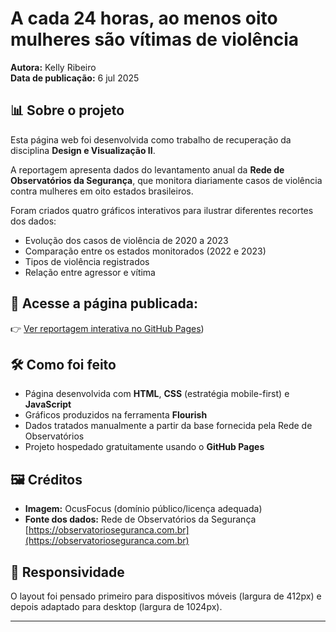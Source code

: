 # A cada 24 horas, ao menos oito mulheres são vítimas de violência

**Autora:** Kelly Ribeiro  
**Data de publicação:** 6 jul 2025

## 📊 Sobre o projeto
Esta página web foi desenvolvida como trabalho de recuperação da disciplina **Design e Visualização II**.

A reportagem apresenta dados do levantamento anual da **Rede de Observatórios da Segurança**, que monitora diariamente casos de violência contra mulheres em oito estados brasileiros.

Foram criados quatro gráficos interativos para ilustrar diferentes recortes dos dados:

- Evolução dos casos de violência de 2020 a 2023
- Comparação entre os estados monitorados (2022 e 2023)
- Tipos de violência registrados
- Relação entre agressor e vítima

## 🔗 **Acesse a página publicada:**
👉 [Ver reportagem interativa no GitHub Pages](https://github.com/RibKelly/VDII_Analise-violencia-contra-a-mulher-/blob/main/index.html))

## 🛠 **Como foi feito**
- Página desenvolvida com **HTML**, **CSS** (estratégia mobile-first) e **JavaScript**
- Gráficos produzidos na ferramenta **Flourish**
- Dados tratados manualmente a partir da base fornecida pela Rede de Observatórios
- Projeto hospedado gratuitamente usando o **GitHub Pages**

## 🖼 **Créditos**
- **Imagem:** OcusFocus (domínio público/licença adequada)
- **Fonte dos dados:** Rede de Observatórios da Segurança  
  [https://observatorioseguranca.com.br](https://observatorioseguranca.com.br)

## 📱 **Responsividade**
O layout foi pensado primeiro para dispositivos móveis (largura de 412px) e depois adaptado para desktop (largura de 1024px).

---
